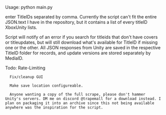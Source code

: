 Usage: python main.py

enter TitleIDs separated by comma. Currently the script can't fit the entire JSON.text I have in the repository, but it contains a list of every titleID XboxUnity lists.

Script will notify of an error if you search for titleids that don't have covers or titleupdates, but will still download what's available for TitleID if missing one or the other.
All JSON responses from Unity are saved in the respective TitleID folder for records, and update versions are stored separately by MediaID.

Todo:
      Rate-Limiting

      Fix/cleanup GUI
      
      Make save location configureable.

      Anyone wanting a copy of the full scrape, please don't hammer Unity's servers. DM me on discord @trapemall for a download instead. I plan on packaging it into an archive since this not being available anywhere was the inspiration for the script.
